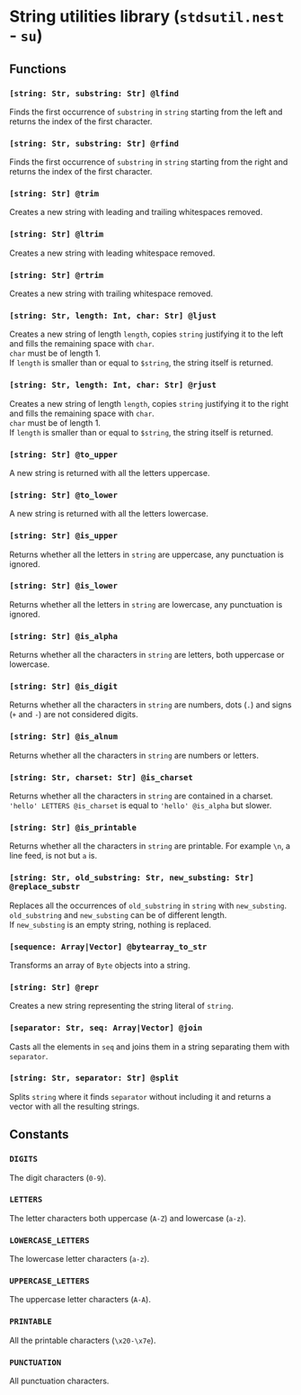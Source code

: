 # String utilities library (`stdsutil.nest` - `su`)

## Functions

### `[string: Str, substring: Str] @lfind`

Finds the first occurrence of `substring` in `string` starting from the left and
returns the index of the first character.

### `[string: Str, substring: Str] @rfind`

Finds the first occurrence of `substring` in `string` starting from the right
and returns the index of the first character.

### `[string: Str] @trim`

Creates a new string with leading and trailing whitespaces removed.

### `[string: Str] @ltrim`

Creates a new string with leading whitespace removed.

### `[string: Str] @rtrim`

Creates a new string with trailing whitespace removed.

### `[string: Str, length: Int, char: Str] @ljust`

Creates a new string of length `length`, copies `string` justifying it to the
left and fills the remaining space with `char`.  
`char` must be of length 1.  
If `length` is smaller than or equal to `$string`, the string itself is returned.

### `[string: Str, length: Int, char: Str] @rjust`

Creates a new string of length `length`, copies `string` justifying it to the
right and fills the remaining space with `char`.  
`char` must be of length 1.  
If `length` is smaller than or equal to `$string`, the string itself is returned.

### `[string: Str] @to_upper`

A new string is returned with all the letters uppercase.

### `[string: Str] @to_lower`

A new string is returned with all the letters lowercase.

### `[string: Str] @is_upper`

Returns whether all the letters in `string` are uppercase, any punctuation is
ignored.

### `[string: Str] @is_lower`

Returns whether all the letters in `string` are lowercase, any punctuation is
ignored.

### `[string: Str] @is_alpha`

Returns whether all the characters in `string` are letters, both uppercase or
lowercase.

### `[string: Str] @is_digit`

Returns whether all the characters in `string` are numbers, dots (`.`) and signs
(`+` and `-`) are not considered digits.

### `[string: Str] @is_alnum`

Returns whether all the characters in `string` are numbers or letters.

### `[string: Str, charset: Str] @is_charset`

Returns whether all the characters in `string` are contained in a charset.  
`'hello' LETTERS @is_charset` is equal to `'hello' @is_alpha` but slower.

### `[string: Str] @is_printable`

Returns whether all the characters in `string` are printable. For example `\n`,
a line feed, is not but `a` is.

### `[string: Str, old_substring: Str, new_substing: Str] @replace_substr`

Replaces all the occurrences of `old_substring` in `string` with `new_substing`.  
`old_substring` and `new_substing` can be of different length.  
If `new_substing` is an empty string, nothing is replaced.

### `[sequence: Array|Vector] @bytearray_to_str`

Transforms an array of `Byte` objects into a string.

### `[string: Str] @repr`

Creates a new string representing the string literal of `string`.

### `[separator: Str, seq: Array|Vector] @join`

Casts all the elements in `seq` and joins them in a string separating them with
`separator`.

### `[string: Str, separator: Str] @split`

Splits `string` where it finds `separator` without including it and returns a
vector with all the resulting strings.

## Constants

### `DIGITS`

The digit characters (`0-9`).

### `LETTERS`

The letter characters both uppercase (`A-Z`) and lowercase (`a-z`).

### `LOWERCASE_LETTERS`

The lowercase letter characters (`a-z`).

### `UPPERCASE_LETTERS`

The uppercase letter characters (`A-A`).

### `PRINTABLE`

All the printable characters (`\x20-\x7e`).

### `PUNCTUATION`

All punctuation characters.
